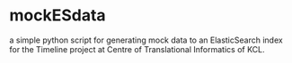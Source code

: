 # mockESdata
a simple python script for generating mock data to an ElasticSearch index for the Timeline project at Centre of Translational Informatics of KCL.
